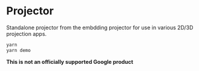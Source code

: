 # Projector

Standalone projector from the embdding projector for use in various 2D/3D
projection apps.

```bash
yarn
yarn demo
```

**This is not an officially supported Google product**
